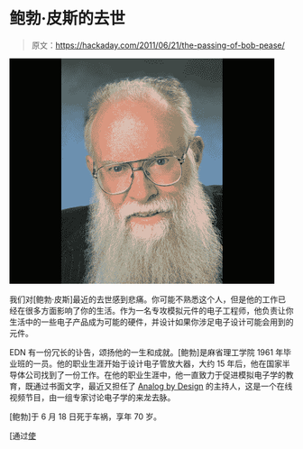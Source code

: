 # 鲍勃·皮斯的去世

> 原文：<https://hackaday.com/2011/06/21/the-passing-of-bob-pease/>

![](img/6941f0d82e62660ef564adb52c1b3fa4.png "bob-pease-obit")

我们对[鲍勃·皮斯]最近的去世感到悲痛。你可能不熟悉这个人，但是他的工作已经在很多方面影响了你的生活。作为一名专攻模拟元件的电子工程师，他负责让你生活中的一些电子产品成为可能的硬件，并设计如果你涉足电子设计可能会用到的元件。

EDN 有一份冗长的讣告，颂扬他的一生和成就。[鲍勃]是麻省理工学院 1961 年毕业班的一员。他的职业生涯开始于设计电子管放大器，大约 15 年后，他在国家半导体公司找到了一份工作。在他的职业生涯中，他一直致力于促进模拟电子学的教育，既通过书面文字，最近又担任了 [Analog by Design](http://www.national.com/en/analogu/nationaltv.html) 的主持人，这是一个在线视频节目，由一组专家讨论电子学的来龙去脉。

[鲍勃]于 6 月 18 日死于车祸，享年 70 岁。

[通过[使](http://blog.makezine.com/archive/2011/06/bob-pease.html)